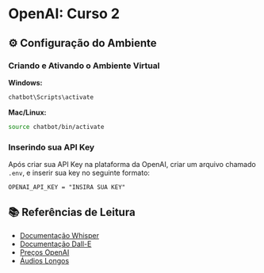 # OpenAI: Curso 2

## ⚙️ Configuração do Ambiente

### Criando e Ativando o Ambiente Virtual

**Windows:**
```bash
chatbot\Scripts\activate
```

**Mac/Linux:**
```bash
source chatbot/bin/activate
```

### Inserindo sua API Key

Após criar sua API Key na plataforma da OpenAI, criar um arquivo chamado ```.env```, e inserir sua key no seguinte formato:

```
OPENAI_API_KEY = "INSIRA SUA KEY"
```

## 📚 Referências de Leitura

- [Documentação Whisper](https://openai.com/research/whisper)
- [Documentação Dall-E](https://openai.com/research/dall-e)
- [Preços OpenAI](https://openai.com/pricing)
- [Áudios Longos](https://platform.openai.com/docs/guides/speech-to-text/prompting)

